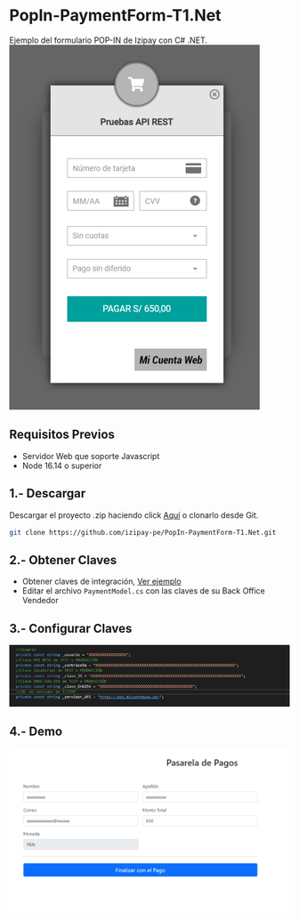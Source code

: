 # PopIn-PaymentForm-T1.Net

Ejemplo del formulario POP-IN de Izipay con C# .NET.
![pagar](images/pagar.png)

## Requisitos Previos

* Servidor Web que soporte Javascript
* Node 16.14 o superior

## 1.- Descargar
Descargar el proyecto .zip haciendo click [Aquí](https://github.com/izipay-pe/PopIn-PaymentForm-T1.Net/archive/refs/heads/main.zip) o clonarlo desde Git.
```sh
git clone https://github.com/izipay-pe/PopIn-PaymentForm-T1.Net.git
``` 

## 2.- Obtener Claves
* Obtener claves de integración, [Ver ejemplo](https://github.com/JunioratWork/Obtener_Credenciales#readme)
* Editar el archivo `PaymentModel.cs` con las claves de su Back Office Vendedor
 
## 3.- Configurar Claves
![Claves](images/credenciales.png)

## 4.- Demo
![demo](images/demo.png)
